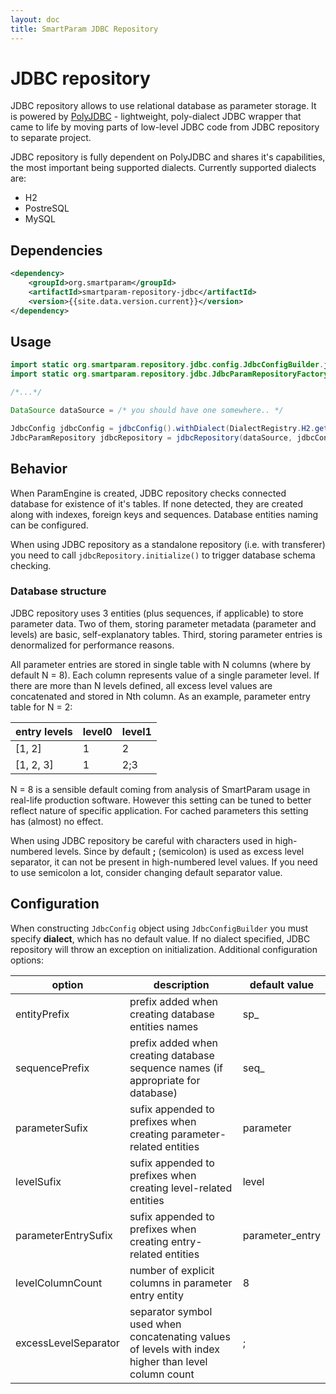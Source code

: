 ```yaml
---
layout: doc
title: SmartParam JDBC Repository
---
```


# JDBC repository

JDBC repository allows to use relational database as parameter storage. It is powered by 
[PolyJDBC](http://polyjdbc.org) - lightweight, poly-dialect JDBC wrapper that came to life by moving parts of low-level
JDBC code from JDBC repository to separate project.

JDBC repository is fully dependent on PolyJDBC and shares it's capabilities, the most important being supported dialects.
Currently supported dialects are:

* H2
* PostreSQL
* MySQL

## Dependencies

```xml
<dependency>
    <groupId>org.smartparam</groupId>
    <artifactId>smartparam-repository-jdbc</artifactId>
    <version>{{site.data.version.current}}</version>
</dependency>
```

## Usage

```java
import static org.smartparam.repository.jdbc.config.JdbcConfigBuilder.jdbcConfig;
import static org.smartparam.repository.jdbc.JdbcParamRepositoryFactory.jdbcRepository;

/*...*/

DataSource dataSource = /* you should have one somewhere.. */

JdbcConfig jdbcConfig = jdbcConfig().withDialect(DialectRegistry.H2.getDialect()).build();
JdbcParamRepository jdbcRepository = jdbcRepository(dataSource, jdbcConfig);
```

## Behavior

When ParamEngine is created, JDBC repository checks connected database for existence of it's tables. If none detected,
they are created along with indexes, foreign keys and sequences. Database entities naming can be configured.

When using JDBC repository as a standalone repository (i.e. with transferer) you need to call `jdbcRepository.initialize()`
to trigger database schema checking.

### Database structure

JDBC repository uses 3 entities (plus sequences, if applicable) to store parameter data. Two of them, storing parameter metadata
(parameter and levels) are basic, self-explanatory tables. Third, storing parameter entries is denormalized for
performance reasons.

All parameter entries are stored in single table with N columns (where by default N = 8). Each column
represents value of a single parameter level. If there are more than N levels defined, all excess level values are
concatenated and stored in Nth column. As an example, parameter entry table for N = 2:

| entry levels | level0 | level1 |
|--------------|--------|--------|
| [1, 2]       | 1      | 2      |
| [1, 2, 3]    | 1      | 2;3    |

N = 8 is a sensible default coming from analysis of SmartParam usage in real-life production software. However this setting can
be tuned to better reflect nature of specific application. For cached parameters this setting has (almost) no effect.

When using JDBC repository be careful with characters used in high-numbered levels. Since by default **;** (semicolon) is
used as excess level separator, it can not be present in high-numbered level values. If you need to use semicolon a lot,
consider changing default separator value.

## Configuration

When constructing `JdbcConfig` object using `JdbcConfigBuilder` you must specify **dialect**, which has no default value.
If no dialect specified, JDBC repository will throw an exception on initialization. Additional configuration options:

| option               | description                                                                                         | default value   |
|----------------------|-----------------------------------------------------------------------------------------------------|-----------------|
| entityPrefix         | prefix added when creating database entities names                                                  | sp_             |
| sequencePrefix       | prefix added when creating database sequence names (if appropriate for database)                    | seq_            |
| parameterSufix       | sufix appended to prefixes when creating parameter-related entities                                 | parameter       |
| levelSufix           | sufix appended to prefixes when creating level-related entities                                     | level           |
| parameterEntrySufix  | sufix appended to prefixes when creating entry-related entities                                     | parameter_entry |
| levelColumnCount     | number of explicit columns in parameter entry entity                                                | 8               |
| excessLevelSeparator | separator symbol used when concatenating values of levels with index higher than level column count | ;               |
